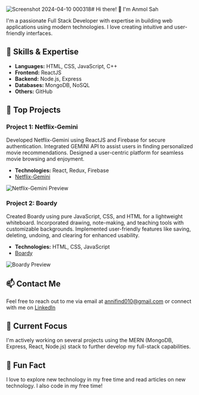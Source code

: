 ![Screenshot 2024-04-10 000318](https://github.com/anmolsah/anmolsah/assets/113588714/500dd0a6-7bfd-4f56-aa6c-cf921f76cd54)# Hi there! 👋 I'm Anmol Sah

I'm a passionate Full Stack Developer with expertise in building web applications using modern technologies. I love creating intuitive and user-friendly interfaces.

## 🔧 Skills & Expertise

- **Languages:** HTML, CSS, JavaScript, C++
- **Frontend:** ReactJS
- **Backend:** Node.js, Express
- **Databases:** MongoDB, NoSQL
- **Others:** GitHub

## 🚀 Top Projects

### Project 1: Netflix-Gemini
Developed Netflix-Gemini using ReactJS and Firebase for secure authentication. Integrated GEMINI API to assist users in finding personalized movie recommendations. Designed a user-centric platform for seamless movie browsing and enjoyment.
- **Technologies:** React, Redux, Firebase
- [Netflix-Gemini](https://netflix-gemini.vercel.app/browse)

![Netflix-Gemini Preview](https://github.com/anmolsah/anmolsah/assets/113588714/c7219a7f-438c-4dd0-a8fd-829cc4bbd35b)


### Project 2: Boardy
Created Boardy using pure JavaScript, CSS, and HTML for a lightweight whiteboard. Incorporated drawing, note-making, and teaching tools with customizable backgrounds. Implemented user-friendly features like saving, deleting, undoing, and clearing for enhanced usability.
- **Technologies:** HTML, CSS, JavaScript
- [Boardy](https://anmolsah.github.io/Boardy/whiteboard.html)

![Boardy Preview](https://github.com/anmolsah/anmolsah/assets/113588714/e7a0df6d-50f6-4add-9d35-284f1897bcd6)

## 📫 Contact Me

Feel free to reach out to me via email at [annifind010@gmail.com](mailto:annifind010@gmail.com) or connect with me on [LinkedIn](https://www.linkedin.com/in/anmol-sah-551083238/)

## 🌱 Current Focus
I'm actively working on several projects using the MERN (MongoDB, Express, React, Node.js) stack to further develop my full-stack capabilities.

## 🎨 Fun Fact

I love to explore new technology in my free time and read articles on new technology. I also code in my free time!


<!--
**anmolsah/anmolsah** is a ✨ _special_ ✨ repository because its `README.md` (this file) appears on your GitHub profile.

Here are some ideas to get you started:

- 🔭 I’m currently working on ...
- 🌱 I’m currently learning ...
- 👯 I’m looking to collaborate on ...
- 🤔 I’m looking for help with ...
- 💬 Ask me about ...
- 📫 How to reach me: ...
- 😄 Pronouns: ...
- ⚡ Fun fact: ...
-->
